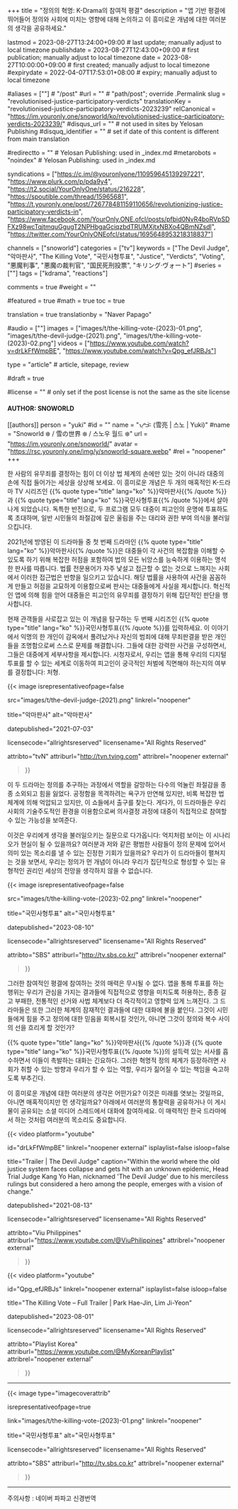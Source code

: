+++
title = "정의의 혁명: K-Drama의 참여적 평결"
description = "앱 기반 평결에 뛰어들어 정의와 사회에 미치는 영향에 대해 논의하고 이 흥미로운 개념에 대한 여러분의 생각을 공유하세요."

lastmod = 2023-08-27T13:24:00+09:00                 # last update; manually adjust to local timezone
publishdate = 2023-08-27T12:43:00+09:00             # first publication; manually adjust to local timezone
date = 2023-08-27T10:00:00+09:00                    # first created; manually adjust to local timezone
#expirydate = 2022-04-07T17:53:01+08:00              # expiry; manually adjust to local timezone

#aliases = [""]                                        # "/post"
#url = ""                                              # "path/post"; override .Permalink
slug = "revolutionised-justice-participatory-verdicts"
translationKey = "revolutionised-justice-participatory-verdicts-2023239"
relCanonical = "https://im.youronly.one/snoworld/ko/revolutionised-justice-participatory-verdicts-2023239/"
#disqus_url = ""                                       # not used in sites by Yelosan Publishing
#disquq_identifier = ""                                # set if date of this content is different from main translation

#redirectto = ""                                       # Yelosan Publishing: used in _index.md
#metarobots = "noindex"                                # Yelosan Publishing: used in _index.md

syndications = ["https://c.im/@youronlyone/110959645139297221", "https://www.plurk.com/p/pda9y4", "https://t2.social/YourOnlyOne/status/216228", "https://spoutible.com/thread/15965681", "https://t.youronly.one/post/726778481159110656/revolutionizing-justice-participatory-verdicts-in", "https://www.facebook.com/YourOnly.ONE.ofcl/posts/pfbid0NvR4boRVpSDFXz98wcTqjtmquGgugT2NPHbgaGciqzbdTRUMXjtxNBXo4QBmNZsdl", "https://twitter.com/YourOnlyONEofcl/status/1695648953218318837"]

channels = ["snoworld"]
categories = ["tv"]
keywords = ["The Devil Judge", "악마판사", "The Killing Vote", "국민사형투표", "Justice", "Verdicts", "Voting", "悪魔判事", "悪魔の裁判官", "国民死刑投票", "キリング·ヴォート"]
#series = [""]
tags = ["kdrama", "reactions"]

comments = true
#weight = ""

#featured = true
#math = true
toc = true

translation = true
translationby = "Naver Papago"

#audio = [""]
images = ["images/t/the-killing-vote-(2023)-01.png", "images/t/the-devil-judge-(2021).png", "images/t/the-killing-vote-(2023)-02.png"]
videos = ["https://www.youtube.com/watch?v=drLkFfWmpBE", "https://www.youtube.com/watch?v=Qpg_efJRBJs"]

type = "article"                                             # article, sitepage, review

#draft = true

#license = ""                                          # only set if the post license is not the same as the site license

#### AUTHOR: SNOWORLD ####
[[authors]]
  person = "yuki"
  #id = ""
  name = "ᜌᜓᜃᜒ (雪亮 | 스노 | Yuki)"
  #name = "Snoworld ❄️ / 雪の世界 ❄️ / 스노우 월드 ❄️"
  url = "https://im.youronly.one/snoworld/"
  avatar = "https://rsc.youronly.one/img/y/snoworld-square.webp"
  #rel = "noopener"
+++

한 사람의 유무죄를 결정하는 힘이 더 이상 법 체계의 손에만 있는 것이 아니라 대중의 손에 직접 들어가는 세상을 상상해 보세요. 이 흥미로운 개념은 두 개의 매혹적인 K-드라마 TV 시리즈인 {{% quote type="title" lang="ko" %}}악마판사{{% /quote %}}과 {{% quote type="title" lang="ko" %}}국민사형투표{{% /quote %}}에서 살아나게 되었습니다. 독특한 반전으로, 두 프로그램 모두 대중이 피고인의 운명에 투표하도록 초대하며, 일반 시민들의 좌절감에 깊은 울림을 주는 대리와 권한 부여 의식을 불러일으킵니다.

<!--more-->

2021년에 방영된 이 드라마들 중 첫 번째 드라마인 {{% quote type="title" lang="ko" %}}악마판사{{% /quote %}}은 대중들이 각 사건의 복잡함을 이해할 수 있도록 하기 위해 복잡한 허점을 포함하여 법의 모든 뉘앙스를 능숙하게 이용하는 명석한 판사를 따릅니다. 법률 전문용어가 자주 낯설고 접근할 수 없는 것으로 느껴지는 사회에서 이러한 접근법은 반향을 일으키고 있습니다. 해당 법률을 사용하여 사건을 꼼꼼하게 만들고 허점을 교묘하게 이용함으로써 판사는 대중들에게 사실을 제시합니다. 혁신적인 앱에 의해 힘을 얻어 대중들은 피고인의 유무죄를 결정하기 위해 집단적인 판단을 행사합니다.

현재 관객들을 사로잡고 있는 이 개념을 탐구하는 두 번째 시리즈인 {{% quote type="title" lang="ko" %}}국민사형투표{{% /quote %}}를 입력하세요. 이 이야기에서 익명의 한 개인이 감옥에서 풀려났거나 자신의 범죄에 대해 무죄판결을 받은 개인들을 조명함으로써 스스로 문제를 해결합니다. 그들에 대한 강력한 사건을 구성하면서, 그들은 대중에게 세부사항을 제시합니다. 시청자로서, 우리는 앱을 통해 우리의 디지털 투표를 할 수 있는 세계로 이동하여 피고인이 궁극적인 처벌에 직면해야 하는지의 여부를 결정합니다: 처형.

{{< image
  isrepresentativeofpage=false

  src="images/t/the-devil-judge-(2021).png"
  linkrel="noopener"

  title="악마판사"
  alt="악마판사"

  datepublished="2021-07-03"

  licensecode="allrightsreserved"
  licensename="All Rights Reserved"

  attribto="tvN"
  attriburl="http://tvn.tving.com"
  attribrel="noopener external"
>}}

이 두 드라마는 정의를 추구하는 과정에서 역할을 갈망하는 다수의 억눌린 좌절감을 종종 소외되고 힘을 잃었다. 공정함을 목격하려는 욕구가 만연해 있지만, 비록 복잡한 법 체계에 의해 억압되고 있지만, 이 쇼들에서 출구를 찾는다. 게다가, 이 드라마들은 우리 사회의 기술주도적인 환경을 이용함으로써 의사결정 과정에 대중이 직접적으로 참여할 수 있는 가능성을 보여준다.

이것은 우리에게 생각을 불러일으키는 질문으로 다가옵니다: 억지처럼 보이는 이 시나리오가 현실이 될 수 있을까요? 여러분과 저와 같은 평범한 사람들이 정의 문제에 있어서 의미 있는 목소리를 낼 수 있는 진정한 기회가 있을까요? 우리가 이 드라마들이 펼쳐지는 것을 보면서, 우리는 정의가 먼 개념이 아니라 우리가 집단적으로 형성할 수 있는 유형적인 권리인 세상의 전망을 생각하지 않을 수 없습니다.

{{< image
  isrepresentativeofpage=false

  src="images/t/the-killing-vote-(2023)-02.png"
  linkrel="noopener"

  title="국민사형투표"
  alt="국민사형투표"

  datepublished="2023-08-10"

  licensecode="allrightsreserved"
  licensename="All Rights Reserved"

  attribto="SBS"
  attriburl="http://tv.sbs.co.kr/"
  attribrel="noopener external"
>}}

그러한 참여적인 평결에 참여하는 것의 매력은 무시될 수 없다. 앱을 통해 투표를 하는 행위는 우리가 관심을 가지는 결과들에 직접적으로 영향을 미치도록 허용하는, 종종 길고 부패한, 전통적인 선거와 사법 체계보다 더 즉각적이고 영향력 있게 느껴진다. 그 드라마들은 또한 그러한 체계의 잠재적인 결과들에 대한 대화에 불을 붙인다. 그것이 시민들에게 힘을 주고 정의에 대한 믿음을 회복시킬 것인가, 아니면 그것이 정의와 복수 사이의 선을 흐리게 할 것인가?

{{% quote type="title" lang="ko" %}}악마판사{{% /quote %}}과 {{% quote type="title" lang="ko" %}}국민사형투표{{% /quote %}}의 설득력 있는 서사를 흡수하면서 이들이 촉발하는 대화는 긴요하다. 그러한 혁명적 정의 체계가 등장하려면 사회가 취할 수 있는 방향과 우리가 할 수 있는 역할, 우리가 짊어질 수 있는 책임을 숙고하도록 부추긴다.

이 흥미로운 개념에 대한 여러분의 생각은 어떤가요? 이것은 미래를 엿보는 것일까요, 아니면 매혹적이지만 먼 생각일까요? 아래에서 여러분의 통찰력을 공유하거나 이 게시물이 공유되는 소셜 미디어 스레드에서 대화에 참여하세요. 이 매력적인 한국 드라마에서 하는 것처럼 여러분의 목소리도 중요합니다.

{{< video
  platform="youtube"

  id="drLkFfWmpBE"
  linkrel="noopener external"
  isplaylist=false
  isloop=false

  title="Trailer | The Devil Judge"
  caption="Within the world where the old justice system faces collapse and gets hit with an unknown epidemic, Head Trial Judge Kang Yo Han, nicknamed 'The Devil Judge' due to his merciless rulings but considered a hero among the people, emerges with a vision of change."

  datepublished="2021-08-13"

  licensecode="allrightsreserved"
  licensename="All Rights Reserved"

  attribto="Viu Philippines"
  attriburl="https://www.youtube.com/@ViuPhilippines"
  attribrel="noopener external"
>}}

{{< video
  platform="youtube"

  id="Qpg_efJRBJs"
  linkrel="noopener external"
  isplaylist=false
  isloop=false

  title="The Killing Vote – Full Trailer | Park Hae-Jin, Lim Ji-Yeon"

  datepublished="2023-08-01"

  licensecode="allrightsreserved"
  licensename="All Rights Reserved"

  attribto="Playlist Korea"
  attriburl="https://www.youtube.com/@MyKoreanPlaylist"
  attribrel="noopener external"
>}}

---

{{< image
  type="imagecoverattrib"

  isrepresentativeofpage=true

  link="images/t/the-killing-vote-(2023)-01.png"
  linkrel="noopener"

  title="국민사형투표"
  alt="국민사형투표"

  licensecode="allrightsreserved"
  licensename="All Rights Reserved"

  attribto="SBS"
  attriburl="http://tv.sbs.co.kr"
  attribrel="noopener external"
>}}

---

주의사항 : 네이버 파파고 신경번역
